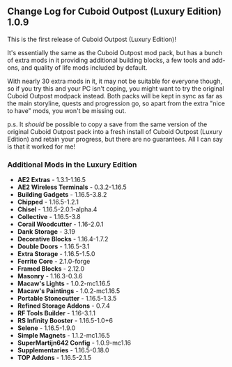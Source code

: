 ## Change Log for Cuboid Outpost (Luxury Edition) 1.0.9

This is the first release of Cuboid Outpost (Luxury Edition)!

It's essentially the same as the Cuboid Outpost mod pack, but has a bunch of extra mods in it providing additional building blocks, a few tools and add-ons, and quality of life mods included by default. 

With nearly 30 extra mods in it, it may not be suitable for everyone though, so if you try this and your PC isn't coping, you might want to try the original Cuboid Outpost modpack instead. Both packs will be kept in sync as far as the main storyline, quests and progression go, so apart from the extra "nice to have" mods, you won't be missing out.

p.s. It *should* be possible to copy a save from the same version of the original Cuboid Outpost pack into a fresh install of Cuboid Outpost (Luxury Edition) and retain your progress, but there are no guarantees. All I can say is that it worked for me!

### Additional Mods in the Luxury Edition

- **AE2 Extras** - 1.3.1-1.16.5
- **AE2 Wireless Terminals** - 0.3.2-1.16.5
- **Building Gadgets** - 1.16.5-3.8.2
- **Chipped** - 1.16.5-1.2.1
- **Chisel** - 1.16.5-2.0.1-alpha.4
- **Collective** - 1.16.5-3.8
- **Corail Woodcutter** - 1.16-2.0.1
- **Dank Storage** - 3.19
- **Decorative Blocks** - 1.16.4-1.7.2
- **Double Doors** - 1.16.5-3.1
- **Extra Storage** - 1.16.5-1.5.0
- **Ferrite Core** - 2.1.0-forge
- **Framed Blocks** - 2.12.0
- **Masonry** - 1.16.3-0.3.6
- **Macaw's Lights** - 1.0.2-mc1.16.5
- **Macaw's Paintings** - 1.0.2-mc1.16.5
- **Portable Stonecutter** - 1.16.5-1.3.5
- **Refined Storage Addons** - 0.7.4
- **RF Tools Builder** - 1.16-3.1.1
- **RS Infinity Booster** - 1.16.5-1.0+6
- **Selene** - 1.16.5-1.9.0
- **Simple Magnets** - 1.1.2-mc1.16.5
- **SuperMartijn642 Config** - 1.0.9-mc1.16
- **Supplementaries** - 1.16.5-0.18.0
- **TOP Addons** - 1.16.5-2.1.5
